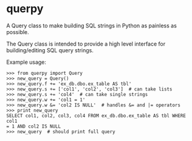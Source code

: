 # querpy
A Query class to make building SQL strings in Python as painless as possible.

The Query class is intended to provide a high level interface for
building/editing SQL query strings.

Example usage:

    >>> from querpy import Query
    >>> new_query = Query()
    >>> new_query.f += 'ex_db.dbo.ex_table AS tbl'
    >>> new_query.s += ['col1', 'col2', 'col3']  # can take lists
    >>> new_query.s += 'col4'  # can take single strings
    >>> new_query.w += 'col1 = 1'
    >>> new_query.w &= 'col2 IS NULL'  # handles &= and |= operators
    >>> print new_query
    SELECT col1, col2, col3, col4 FROM ex_db.dbo.ex_table AS tbl WHERE col1
    = 1 AND col2 IS NULL
    >>> new_query  # should print full query

